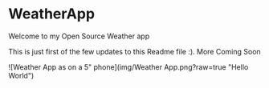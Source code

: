 # WeatherApp

Welcome to my Open Source Weather app

This is just first of the few updates to this Readme file :). More Coming Soon

![Weather App as on a 5" phone](img/Weather App.png?raw=true "Hello World")